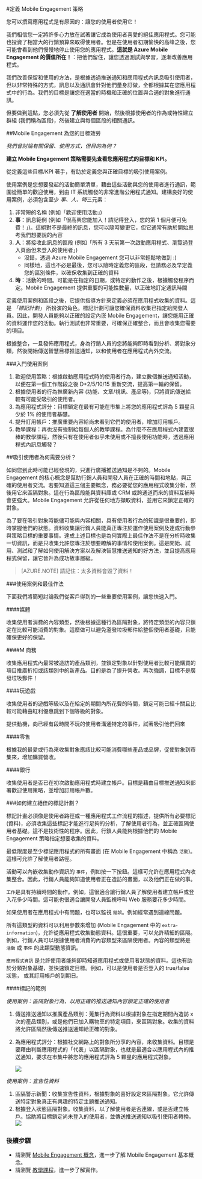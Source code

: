﻿<properties 
	pageTitle="定義 Mobile Engagement 策略" 
	description="了解如何使用內建和最佳化 Mobile Engagement 與分析和推送通知." 
	services="mobile-engagement" 
	documentationCenter="Mobile" 
	authors="kpiteira" 
	manager="dwrede" 
	editor="" />

<tags 
	ms.service="mobile-engagement" 
	ms.workload="mobile" 
	ms.tgt_pltfrm="" 
	ms.devlang="" 
	ms.topic="article" 
	ms.date="02/10/2015" 
	ms.author="kapiteir" />

#定義 Mobile Engagement 策略

您可以撰寫應用程式是有原因的：讓您的使用者使用它！

我們相信您一定將許多心力放在試著讓它成為使用者喜愛的絕佳應用程式。您可能也投資了相當大的行銷預算來取得使用者。但是在使用者初期愉快的高峰之後，您可能會看到他們慢慢地停止使用您的應用程式。**這就是 Azure Mobile Engagement 的價值所在！**：把他們留住，讓您透過測試與學習，逐漸改善應用程式。

我們改善保留和使用的方法，是根據透過推送通知和應用程式內訊息吸引使用者，但以非常特殊的方式，訊息以及通訊會針對他們量身訂做，全都根據其在您應用程式中的行為。我們的目標是讓您在適當的時機和正確的位置與合適的對象進行通訊。

但要做到這點，您必須先從 **了解使用者** 開始，然後根據使用者的作為或特性建立群組 (我們稱為區段)，然後建立與每個區段的相關通訊。

##Mobile Engagement 為您的目標效勞

*我們曾討論有關保留、使用方式，但目的為何？*

**建立 Mobile Engagement 策略需要先查看您應用程式的目標和 KPI。**

從定義這些目標/KPI 著手，有助於定義您與正確目標的吸引使用案例。 

使用案例是您想要發起的活動簡單清單，藉由這些活動與您的使用者進行通訊，範圍從簡單的歡迎使用，到由 IT 系統觸發的非常進階公用程式通知。建構良好的使用案例，必須包含至少 *事、人、時*三元素：

1. 非常短的名稱 (例如「歡迎使用活動」)
2. **事**：訊息範例 (例如「很高興您能加入！請記得登入，您的第 1 個月便可免費！」)。這絕對不是最終的訊息，您可以隨時變更它，但它通常有助於開始思考我們想要說的內容
3. **人**：將接收此訊息的區段 (例如「所有 3 天前第一次啟動應用程式、瀏覽過登入頁面但未登入的使用者」)
	- 沒錯，透過 Azure Mobile Engagement 您可以非常輕鬆地做到 :)
	- 同樣地，這也不必是最後，您可以隨時定義您的區段，但請務必及早定義您的區別條件，以確保收集到正確的資料
4. **時**：活動的時間。可能是在指定的日期，或特定的動作之後，根據觸發程序而定。Mobile Engagement 提供重要的可能性數量，以正確地訂定通訊時間

定義使用案例和區段之後，它提供指導方針來定義必須在應用程式收集的資料。這是 *「標記計劃」* 所扮演的角色。標記計劃可讓您確保資料收集已指定給開發人員。因此，開發人員能夠以正確的設定內嵌 Mobile Engagement，讓您能用正確的資料運作您的活動。執行測試也非常重要，可確保正確整合，而且會收集您需要的項目。

根據整合，一旦發佈應用程式，身為行銷人員的您將能夠即時看到分析、將對象分類，然後開始傳送智慧目標推送通知，以和使用者在應用程式內外交流。

###入門使用案例
1. 歡迎使用策略：根據啟動應用程式時的使用者行為，建立數個推送通知活動，以便在第一個工作階段之後 D+2/5/10/15 重新交流，提高第一輪的保留。	
2. 根據使用者的行為推廣新內容 (功能、文章/視訊、產品等)，只將資訊傳送給較有可能受吸引的使用者。	
3. 為應用程式評分：目標鎖定在最有可能在市集上將您的應用程式評為 5 顆星且少於 1% 的使用者基礎。	
4. 提升訂用帳戶：推廣重要內容給尚未看到它們的使用者，增加訂用帳戶。
5. 教學課程：再也沒有強制給每個人的教學課程。為什麼不在應用程式內建置很棒的教學課程，然後只有在使用者似乎未使用或不擅長使用功能時，透過應用程式內訊息觸發？

##吸引使用者為何需要分析？

如同您到此時可能已經發現的，只進行廣播推送通知是不夠的。Mobile Engagement 的核心概念是幫助行銷人員和開發人員在正確的時間和地點，與正確的使用者交流。若要知道這三個主要概念，務必要從您的應用程式收集分析，然後用它來區隔對象。這在行為區段能與資料庫或 CRM 或跨通道而來的資料互補時會更強大。Mobile Engagement 允許從任何地方擷取資料，並用它來鎖定正確的對象。

為了要在吸引對象時能儘可能與內容相關，具有使用者行為的知識是很重要的，即時掌握他們的狀態。資料收集讓行銷人員能真正專注於運作使用案例及達成行動參與策略目標的重要事情。達成上述目標也是為何實際上最佳作法不是在分析時收集一切資訊，而是只收集允許您專注於想要瞭解的事情和使用案例。這是開始、試用、測試和了解如何使用解決方案以及解決智慧推送通知的好方法，並且提高應用程式保留，讓它晉升為成功故事層級。

>[AZURE.NOTE] 請記住：太多資料會毀了資料！

###使用案例和最佳作法

下面我們將簡短討論我們從客戶得到的一些重要使用案例，讓您快速入門。

####媒體

收集使用者消費的內容類型，然後根據這種行為區隔對象，將特定類型的內容只鎖定在比較可能消費的對象。這麼做可以避免濫發垃圾郵件給整個使用者基礎，且能確保更好的保留。

####M 商務

收集應用程式內最常被造訪的產品類別，並鎖定對象以針對使用者比較可能購買的項目推廣折扣或該類別中的新產品。目的是為了提升營收。再次強調，目標不是廣發垃圾郵件！

####玩遊戲

收集使用者的遊戲等級以及在給定的期間內所花費的時間，鎖定可能已經卡關且比較可能藉由紅利優惠跳到下個等級的對象。

提供動機，向已經有段時間不玩的使用者溝通特定的事件，試著吸引他們回來

####零售

根據我的最愛或行為來收集對象應該比較可能消費哪些產品或品牌，促使對象到市集來，增加購買營收。

####銀行

收集使用者是否已在初次啟動應用程式時建立帳戶。目標是藉由目標推送通知來部署歡迎使用策略，並增加訂用帳戶數。 

###如何建立絕佳的標記計劃？

標記計畫必須像是使用者路徑或一種應用程式工作流程的描述，提供所有必要標記 (資料)，必須收集這些標記才能進行足夠的分析，了解使用者行為，並正確區隔使用者基礎。這不是技術性的程序。因此，行鎖人員能夠根據他們的 Mobile Engagement 策略指定想要收集的資料。
 
最低限度是至少標記應用程式的所有畫面 (在 Mobile Engagement 中稱為 `活動`)。這樣可允許了解使用者路徑。 

活動可以內嵌收集動作資訊的  `事件`，例如按一下按鈕。這樣可允許在應用程式內收集整合。因此，行銷人員能夠知道使用者正在造訪的畫面，以及他們正在做的事。 

`工作`是具有持續時間的動作。例如，這很適合讓行銷人員了解使用者建立帳戶或登入花多少時間。這可能也很適合讓開發人員監視呼叫 Web 服務要花多少時間。 

如果使用者在應用程式中有問題，也可以監視 `錯誤`。例如經常遇到連線問題。 

所有這類型的資料可以利用參數來增加 (Mobile Engagement 中的 `extra-information`)，允許從應用程式收集動態資料。這很重要，可以允許精細的區隔。例如，行銷人員可以根據使用者消費的內容類型來區隔使用者。內容的類型將是 `活動` 或 `事件` 的此類型動態資訊。 

`應用程式資訊` 是允許使用者能夠即時知道應用程式或使用者狀態的資料。這也有助於分類對象基礎，並快速鎖定目標。例如，可以是使用者是否登入的 true/false 狀態， 或其訂用帳戶的到期日。

####標記的範例

*使用案例：區隔對象行為，以用正確的推送通知內容鎖定正確的使用者*

1.	傳送推送通知以推廣產品類別：蒐集行為資料以根據對象在指定期間內造訪 x 次的產品類別，或是他們已加入購物車的特定項目，來區隔對象。收集的資料將允許區隔然後傳送推送通知給正確的對象。
2.	為應用程式評分：根據社交網路上的對象所分享的內容，來收集資料。目標是要藉由判斷應用程式的「代表」以區隔對象，也就是最適合以應用程式內的推送通知，要求在市集中將您的應用程式評為 5 顆星的應用程式對象。

	![][1]

*使用案例：宣告性資料*
1.	區隔警示新聞：收集宣告性資料，根據對象的喜好設定來區隔對象。它允許傳送特定對象真正有興趣的特定主題推送通知。
2.	根據登入狀態區隔對象。收集資料，以了解使用者是否連線，或是否建立帳戶。協助將目標鎖定尚未登入的使用者，並傳送推送通知以吸引使用者轉換。
	![][2]

### 後續步驟
- 請瀏覽 [Mobile Engagement 概念]，進一步了解 Mobile Engagement 基本概念。
- 請瀏覽 [教學課程]，進一步了解實作。

<!-- Images. -->
[1]: ./media/mobile-engagement-define-your-engagement-strategy/use-case1.png
[2]: ./media/mobile-engagement-define-your-engagement-strategy/use-case2.png

<!-- URLs. -->
[Mobile Engagement 概念]: http://azure.microsoft.com/documentation/articles/mobile-engagement-concepts/
[教學課程]: http://azure.microsoft.com/documentation/articles/mobile-engagement-ios-get-started/

<!--HONumber=47-->
